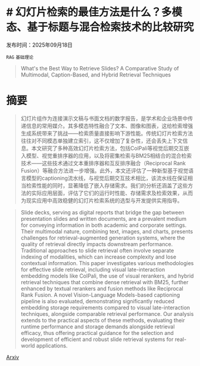 # # 幻灯片检索的最佳方法是什么？多模态、基于标题与混合检索技术的比较研究

发布时间：2025年09月18日

`RAG` `基础理论`

> What's the Best Way to Retrieve Slides? A Comparative Study of Multimodal, Caption-Based, and Hybrid Retrieval Techniques

# 摘要

> 幻灯片组作为连接演示文稿与书面文档的数字报告，是学术和企业场景中传递信息的常用媒介。其多模态特性融合了文本、图像和图表，这给检索增强生成系统带来了挑战——检索质量直接影响下游性能。传统幻灯片检索方法往往对不同模态单独建立索引，这不仅增加了复杂性，还会丢失上下文信息。本文研究了多种高效幻灯片检索方法，包括ColPali等视觉后期交互嵌入模型、视觉重排序器的应用，以及将密集检索与BM25相结合的混合检索技术——这些技术通过文本重排序器和互反排序融合（Reciprocal Rank Fusion）等融合方法进一步增强。此外，本文还评估了一种新型基于视觉语言模型的captioning流水线，与视觉后期交互技术相比，该流水线在保证相当检索性能的同时，显著降低了嵌入存储需求。我们的分析还涵盖了这些方法的实际应用层面，评估了它们的运行时性能、存储需求及检索效果，从而为现实应用中高效稳健的幻灯片检索系统的选型与开发提供实用指导。

> Slide decks, serving as digital reports that bridge the gap between presentation slides and written documents, are a prevalent medium for conveying information in both academic and corporate settings. Their multimodal nature, combining text, images, and charts, presents challenges for retrieval-augmented generation systems, where the quality of retrieval directly impacts downstream performance. Traditional approaches to slide retrieval often involve separate indexing of modalities, which can increase complexity and lose contextual information. This paper investigates various methodologies for effective slide retrieval, including visual late-interaction embedding models like ColPali, the use of visual rerankers, and hybrid retrieval techniques that combine dense retrieval with BM25, further enhanced by textual rerankers and fusion methods like Reciprocal Rank Fusion. A novel Vision-Language Models-based captioning pipeline is also evaluated, demonstrating significantly reduced embedding storage requirements compared to visual late-interaction techniques, alongside comparable retrieval performance. Our analysis extends to the practical aspects of these methods, evaluating their runtime performance and storage demands alongside retrieval efficacy, thus offering practical guidance for the selection and development of efficient and robust slide retrieval systems for real-world applications.

[Arxiv](https://arxiv.org/abs/2509.15211)